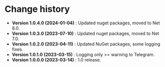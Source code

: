 # Change history

* **Version 1.0.4.0 (2024-01-04)** : Updated nuget packages, moved to Net 8.0.
* **Version 1.0.3.0 (2023-07-10)** : Updated nuget packages, moved to Net 7.0.
* **Version 1.0.2.0 (2023-04-11)** : Updated NuGet packages, some logging fixes.
* **Version 1.0.1.0 (2023-03-15)** : Logging only >= warning to Telegram.
* **Version 1.0.0.0 (2023-03-14)** : 1.0 release.
